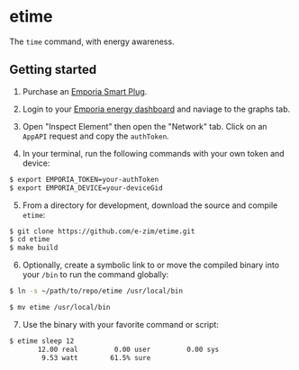 # etime

The `time` command, with energy awareness.

## Getting started

1. Purchase an [Emporia Smart Plug][plug].

2. Login to your [Emporia energy dashboard][dashboard] and naviage to the graphs
tab.

3. Open "Inspect Element" then open the "Network" tab. Click on an `AppAPI`
request and copy the `authToken`.

4. In your terminal, run the following commands with your own token and device:

```sh
$ export EMPORIA_TOKEN=your-authToken
$ export EMPORIA_DEVICE=your-deviceGid
```

5. From a directory for development, download the source and compile `etime`:

```sh
$ git clone https://github.com/e-zim/etime.git
$ cd etime
$ make build
```

6. Optionally, create a symbolic link to or move the compiled binary into your
`/bin` to run the command globally:

```sh
$ ln -s ~/path/to/repo/etime /usr/local/bin

$ mv etime /usr/local/bin
```

7. Use the binary with your favorite command or script:

```sh
$ etime sleep 12
       12.00 real         0.00 user         0.00 sys
        9.53 watt        61.5% sure
```

<!-- links -->
[plug]: https://www.emporiaenergy.com/emporia-smart-plug
[dashboard]: https://web.emporiaenergy.com/#/home

